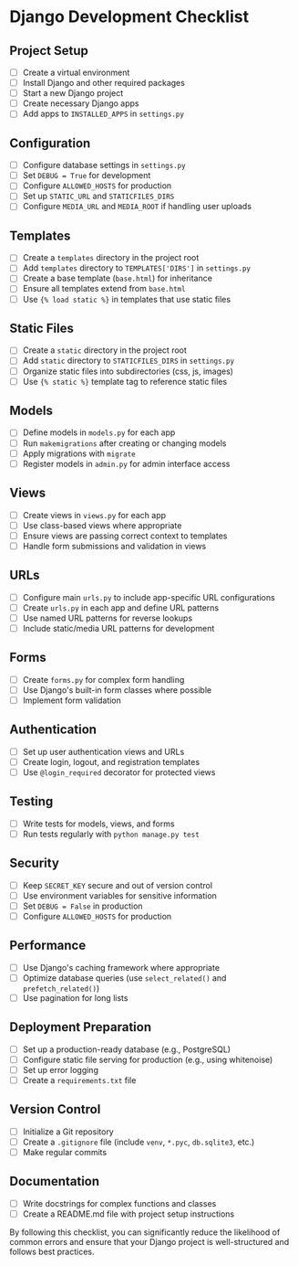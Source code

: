 # Django Development Checklist

## Project Setup

- [ ] Create a virtual environment
- [ ] Install Django and other required packages
- [ ] Start a new Django project
- [ ] Create necessary Django apps
- [ ] Add apps to `INSTALLED_APPS` in `settings.py`

## Configuration

- [ ] Configure database settings in `settings.py`
- [ ] Set `DEBUG = True` for development
- [ ] Configure `ALLOWED_HOSTS` for production
- [ ] Set up `STATIC_URL` and `STATICFILES_DIRS`
- [ ] Configure `MEDIA_URL` and `MEDIA_ROOT` if handling user uploads

## Templates

- [ ] Create a `templates` directory in the project root
- [ ] Add `templates` directory to `TEMPLATES['DIRS']` in `settings.py`
- [ ] Create a base template (`base.html`) for inheritance
- [ ] Ensure all templates extend from `base.html`
- [ ] Use `{% load static %}` in templates that use static files

## Static Files

- [ ] Create a `static` directory in the project root
- [ ] Add `static` directory to `STATICFILES_DIRS` in `settings.py`
- [ ] Organize static files into subdirectories (css, js, images)
- [ ] Use `{% static %}` template tag to reference static files

## Models

- [ ] Define models in `models.py` for each app
- [ ] Run `makemigrations` after creating or changing models
- [ ] Apply migrations with `migrate`
- [ ] Register models in `admin.py` for admin interface access

## Views

- [ ] Create views in `views.py` for each app
- [ ] Use class-based views where appropriate
- [ ] Ensure views are passing correct context to templates
- [ ] Handle form submissions and validation in views

## URLs

- [ ] Configure main `urls.py` to include app-specific URL configurations
- [ ] Create `urls.py` in each app and define URL patterns
- [ ] Use named URL patterns for reverse lookups
- [ ] Include static/media URL patterns for development

## Forms

- [ ] Create `forms.py` for complex form handling
- [ ] Use Django's built-in form classes where possible
- [ ] Implement form validation

## Authentication

- [ ] Set up user authentication views and URLs
- [ ] Create login, logout, and registration templates
- [ ] Use `@login_required` decorator for protected views

## Testing

- [ ] Write tests for models, views, and forms
- [ ] Run tests regularly with `python manage.py test`

## Security

- [ ] Keep `SECRET_KEY` secure and out of version control
- [ ] Use environment variables for sensitive information
- [ ] Set `DEBUG = False` in production
- [ ] Configure `ALLOWED_HOSTS` for production

## Performance

- [ ] Use Django's caching framework where appropriate
- [ ] Optimize database queries (use `select_related()` and `prefetch_related()`)
- [ ] Use pagination for long lists

## Deployment Preparation

- [ ] Set up a production-ready database (e.g., PostgreSQL)
- [ ] Configure static file serving for production (e.g., using whitenoise)
- [ ] Set up error logging
- [ ] Create a `requirements.txt` file

## Version Control

- [ ] Initialize a Git repository
- [ ] Create a `.gitignore` file (include `venv`, `*.pyc`, `db.sqlite3`, etc.)
- [ ] Make regular commits

## Documentation

- [ ] Write docstrings for complex functions and classes
- [ ] Create a README.md file with project setup instructions

By following this checklist, you can significantly reduce the likelihood of common errors and ensure that your Django project is well-structured and follows best practices.

